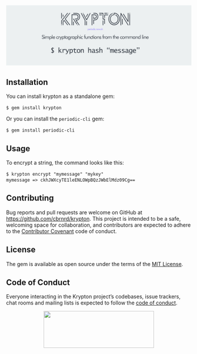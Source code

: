 <p align="center"><img src="https://raw.githubusercontent.com/cbrnrd/krypton/master/img/krypton-readme-header.png"></p>


## Installation

You can install krypton as a standalone gem:

    $ gem install krypton

Or you can install the `periodic-cli` gem:
    
    $ gem install periodic-cli

## Usage

To encrypt a string, the command looks like this:

    $ krypton encrypt "mymessage" "mykey" 
    mymessage => ckhJWXcyTE1leENLOWpBQzJWbElMdz09Cg==

## Contributing

Bug reports and pull requests are welcome on GitHub at https://github.com/cbrnrd/krypton. This project is intended to be a safe, welcoming space for collaboration, and contributors are expected to adhere to the [Contributor Covenant](http://contributor-covenant.org) code of conduct.

## License

The gem is available as open source under the terms of the [MIT License](https://opensource.org/licenses/MIT).

## Code of Conduct

Everyone interacting in the Krypton project’s codebases, issue trackers, chat rooms and mailing lists is expected to follow the [code of conduct](https://github.com/cbrnrd/krypton/blob/master/CODE_OF_CONDUCT.md).


<p align="center">
  <img height="100" width="300" src="https://i.imgur.com/obHmDnX.png">
</p>
